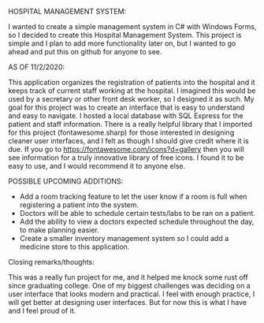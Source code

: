 HOSPITAL MANAGEMENT SYSTEM:

I wanted to create a simple management system in C# with Windows Forms, so I decided to create this Hospital Management System. 
This project is simple and I plan to add more functionality later on, but I wanted to go ahead and put this on github for anyone to see.

AS OF 11/2/2020: 

This application organizes the registration of patients into the hospital and it keeps track of current staff working at the hospital. 
I imagined this would be used by a secretary or other front desk worker, so I designed it as such. My goal for this project was to create an interface that is easy to understand
and easy to navigate. I hosted a local database with SQL Express for the patient and staff information. There is a really helpful library that I imported for this
project (fontawesome.sharp) for those interested in designing cleaner user interfaces, and I felt as though I should give credit where it is due. If you go to 
https://fontawesome.com/icons?d=gallery then you will see information for a truly innovative library of free icons. I found it to be easy to use, and I would recommend it to anyone else.

POSSIBLE UPCOMING ADDITIONS:

- Add a room tracking feature to let the user know if a room is full when registering a patient into the system.
- Doctors will be able to schedule certain tests/labs to be ran on a patient.
- Add the ability to view a doctors expected schedule throughout the day, to make planning easier.
- Create a smaller inventory management system so I could add a medicine store to this application.

Closing remarks/thoughts: 

This was a really fun project for me, and it helped me knock some rust off since graduating college. 
One of my biggest challenges was deciding on a user interface that looks modern and practical. I feel with enough practice, I will get better at designing user interfaces.
But for now this is what I have and I feel proud of it.
